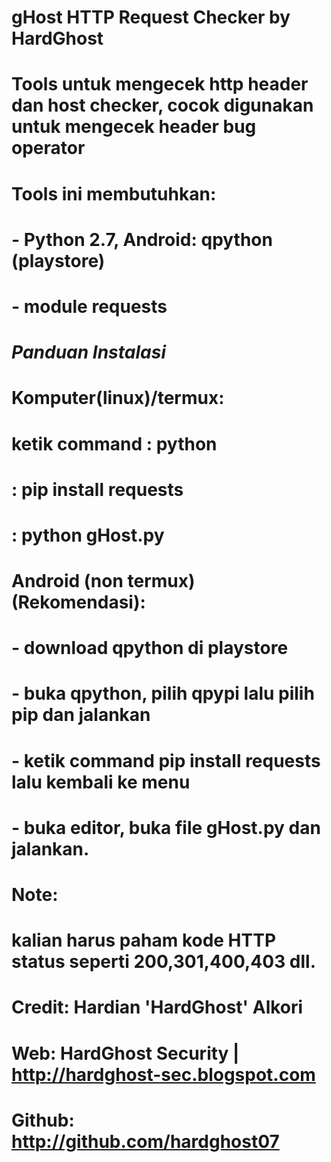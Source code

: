 # gHost HTTP Request Checker by HardGhost
# Tools untuk mengecek http header dan host checker, cocok digunakan untuk mengecek header bug operator


# Tools ini membutuhkan: 
# - Python 2.7, Android: qpython (playstore) 
# - module requests
#
# *Panduan Instalasi* #
# 
# Komputer(linux)/termux:
# ketik command : python
#               : pip install requests
#               : python gHost.py
#
# Android (non termux)(Rekomendasi):
# - download qpython di playstore
# - buka qpython, pilih qpypi lalu pilih pip dan jalankan
# - ketik command pip install requests lalu kembali ke menu
# - buka editor, buka file gHost.py dan jalankan. 

# Note:
#   kalian harus paham kode HTTP status seperti 200,301,400,403 dll. 
#
# Credit: Hardian 'HardGhost' Alkori
# Web: HardGhost Security | http://hardghost-sec.blogspot.com
# Github: http://github.com/hardghost07

